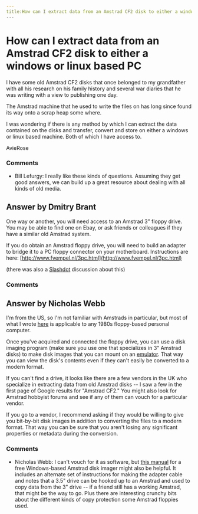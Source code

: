 ```yaml
---
title:How can I extract data from an Amstrad CF2 disk to either a windows or linux based PC
---
```

How can I extract data from an Amstrad CF2 disk to either a windows or linux based PC
=====================
I have some old Amstrad CF2 disks that once belonged to my grandfather
with all his research on his family history and several war diaries that
he was writing with a view to publishing one day.

The Amstrad machine that he used to write the files on has long since
found its way onto a scrap heap some where.

I was wondering if there is any method by which I can extract the data
contained on the disks and transfer, convert and store on either a
windows or linux based machine. Both of which I have access to.

AvieRose

### Comments ###
* Bill Lefurgy: I really like these kinds of questions. Assuming they get good answers,
we can build up a great resource about dealing with all kinds of old
media.


Answer by Dmitry Brant
----------------
One way or another, you will need access to an Amstrad 3" floppy drive.
You may be able to find one on Ebay, or ask friends or colleagues if
they have a similar old Amstrad system.

If you do obtain an Amstrad floppy drive, you will need to build an
adapter to bridge it to a PC floppy connector on your motherboard.
Instructions are here:
[http://www.fvempel.nl/3pc.html](http://www.fvempel.nl/3pc.html)

(there was also a
[Slashdot](http://ask.slashdot.org/story/08/05/08/1523257/retrieving-data-from-old-amstrad-floppies)
discussion about this)

### Comments ###

Answer by Nicholas Webb
----------------
I'm from the US, so I'm not familiar with Amstrads in particular, but
most of what I wrote
[here](http://digitalpreservation.stackexchange.com/questions/19/extracting-data-from-and-preserving-3-5in-floppy-disks-used-in-a-macintosh-se-1)
is applicable to any 1980s floppy-based personal computer.

Once you've acquired and connected the floppy drive, you can use a disk
imaging program (make sure you use one that specializes in 3" Amstrad
disks) to make disk images that you can mount on an
[emulator](http://en.wikipedia.org/wiki/List_of_computer_system_emulators#Amstrad_CPC).
That way you can view the disk's contents even if they can't easily be
converted to a modern format.

If you can't find a drive, it looks like there are a few vendors in the
UK who specialize in extracting data from old Amstrad disks -- I saw a
few in the first page of Google results for "Amstrad CF2." You might
also look for Amstrad hobbyist forums and see if any of them can vouch
for a particular vendor.

If you go to a vendor, I recommend asking if they would be willing to
give you bit-by-bit disk images in addition to converting the files to a
modern format. That way you can be sure that you aren't losing any
significant properties or metadata during the conversion.

### Comments ###
* Nicholas Webb: I can't vouch for it as software, but [this
manual](http://simonowen.com/samdisk/cpc/) for a free Windows-based
Amstrad disk imager might also be helpful. It includes an alternate set
of instructions for making the adapter cable and notes that a 3.5" drive
can be hooked up to an Amstrad and used to copy data from the 3" drive
-- if a friend still has a working Amstrad, that might be the way to go.
Plus there are interesting crunchy bits about the different kinds of
copy protection some Amstrad floppies used.


